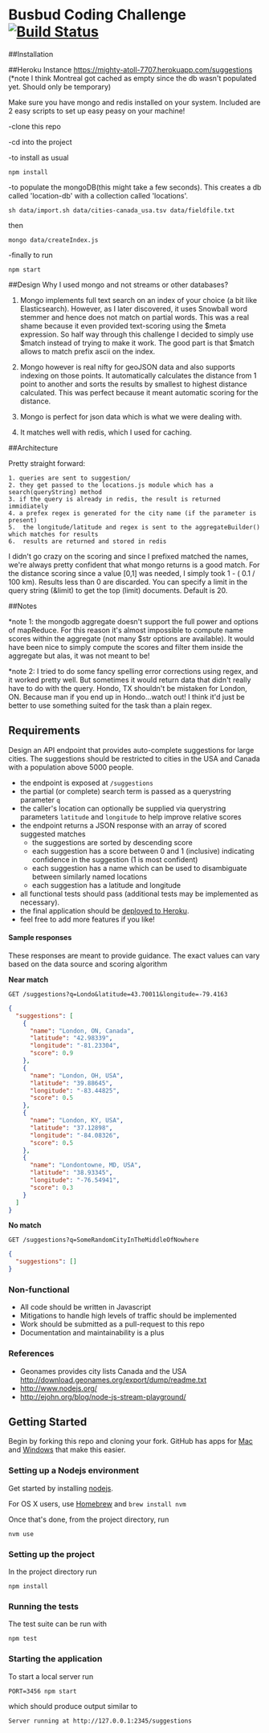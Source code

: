 # Busbud Coding Challenge [![Build Status](https://circleci.com/gh/busbud/coding-challenge-backend-c/tree/master.png?circle-token=6e396821f666083bc7af117113bdf3a67523b2fd)](https://circleci.com/gh/busbud/coding-challenge-backend-c)

##Installation

##Heroku Instance
https://mighty-atoll-7707.herokuapp.com/suggestions
(*note I think Montreal got cached as empty since the db wasn't populated yet. Should only be temporary)

Make sure you have mongo and redis installed on your system.  Included are 2 easy scripts to set up easy peasy on your machine!
  
  -clone this repo
  
  
  -cd into the project
  
  
  -to install as usual
  ```
  npm install
  ```
  -to populate the mongoDB(this might take a few seconds). This creates a db called 'location-db' with a collection called 'locations'.
  ```
  sh data/import.sh data/cities-canada_usa.tsv data/fieldfile.txt
  ```
  then
  ```
  mongo data/createIndex.js
  ```

  -finally to run
  ```
  npm start
  ```

##Design
Why I used mongo and not streams or other databases?

1. Mongo implements full text search on an index of your choice (a bit like Elasticsearch). However, as I later discovered, it uses Snowball word stemmer and hence does not match on partial words. This was a real shame because it even provided text-scoring using the $meta expression. So half way through this challenge I decided to simply use $match instead of trying to make it work. The good part is that $match allows to match prefix ascii on the index.

2. Mongo however is real nifty for geoJSON data and also supports indexing on those points. It automatically calculates the distance from 1 point to another and sorts the results by smallest to highest distance calculated. This was perfect because it meant automatic scoring for the distance.

3. Mongo is perfect for json data which is what we were dealing with.

4. It matches well with redis, which I used for caching.

##Architecture

Pretty straight forward:

	1. queries are sent to suggestion/
	2. they get passed to the locations.js module which has a search(queryString) method
	3. if the query is already in redis, the result is returned immidiately
	4. a prefex regex is generated for the city name (if the parameter is present)
	5.  the longitude/latitude and regex is sent to the aggregateBuilder() which matches for results
	6.  results are returned and stored in redis 
I didn't go crazy on the scoring and since I prefixed matched the names, we're always pretty confident that what mongo returns is a good match. 
For the distance scoring since a value [0,1] was needed, I simply took 1 - ( 0.1 / 100 km). Results less than 0 are discarded.
You can specify a limit in the query string (&limit) to get the top (limit) documents. Default is 20.
	
##Notes

*note 1: the mongodb aggregate doesn't support the full power and options of mapReduce. For this reason it's almost impossible to compute name scores within the aggregate (not many $str options are available). It would have been nice to simply compute the scores and filter them inside the aggregate but alas, it was not meant to be!

*note 2: I tried to do some fancy spelling error corrections using regex, and it worked pretty well. But sometimes it would return data that didn't really have to do with the query. Hondo, TX shouldn't be mistaken for London, ON. Because man if you end up in Hondo...watch out! I think it'd just be better to use something suited for the task than a plain regex.






## Requirements

Design an API endpoint that provides auto-complete suggestions for large cities.
The suggestions should be restricted to cities in the USA and Canada with a population above 5000 people.

- the endpoint is exposed at `/suggestions`
- the partial (or complete) search term is passed as a querystring parameter `q`
- the caller's location can optionally be supplied via querystring parameters `latitude` and `longitude` to help improve relative scores
- the endpoint returns a JSON response with an array of scored suggested matches
    - the suggestions are sorted by descending score
    - each suggestion has a score between 0 and 1 (inclusive) indicating confidence in the suggestion (1 is most confident)
    - each suggestion has a name which can be used to disambiguate between similarly named locations
    - each suggestion has a latitude and longitude
- all functional tests should pass (additional tests may be implemented as necessary).
- the final application should be [deployed to Heroku](https://devcenter.heroku.com/articles/getting-started-with-nodejs).
- feel free to add more features if you like!

#### Sample responses

These responses are meant to provide guidance. The exact values can vary based on the data source and scoring algorithm

**Near match**

    GET /suggestions?q=Londo&latitude=43.70011&longitude=-79.4163

```json
{
  "suggestions": [
    {
      "name": "London, ON, Canada",
      "latitude": "42.98339",
      "longitude": "-81.23304",
      "score": 0.9
    },
    {
      "name": "London, OH, USA",
      "latitude": "39.88645",
      "longitude": "-83.44825",
      "score": 0.5
    },
    {
      "name": "London, KY, USA",
      "latitude": "37.12898",
      "longitude": "-84.08326",
      "score": 0.5
    },
    {
      "name": "Londontowne, MD, USA",
      "latitude": "38.93345",
      "longitude": "-76.54941",
      "score": 0.3
    }
  ]
}
```

**No match**

    GET /suggestions?q=SomeRandomCityInTheMiddleOfNowhere

```json
{
  "suggestions": []
}
```


### Non-functional

- All code should be written in Javascript
- Mitigations to handle high levels of traffic should be implemented
- Work should be submitted as a pull-request to this repo
- Documentation and maintainability is a plus

### References

- Geonames provides city lists Canada and the USA http://download.geonames.org/export/dump/readme.txt
- http://www.nodejs.org/
- http://ejohn.org/blog/node-js-stream-playground/


## Getting Started

Begin by forking this repo and cloning your fork. GitHub has apps for [Mac](http://mac.github.com/) and
[Windows](http://windows.github.com/) that make this easier.

### Setting up a Nodejs environment

Get started by installing [nodejs](http://www.nodejs.org).

For OS X users, use [Homebrew](http://brew.sh) and `brew install nvm`

Once that's done, from the project directory, run

```
nvm use
```

### Setting up the project

In the project directory run

```
npm install
```

### Running the tests

The test suite can be run with

```
npm test
```

### Starting the application

To start a local server run

```
PORT=3456 npm start
```

which should produce output similar to

```
Server running at http://127.0.0.1:2345/suggestions
```
